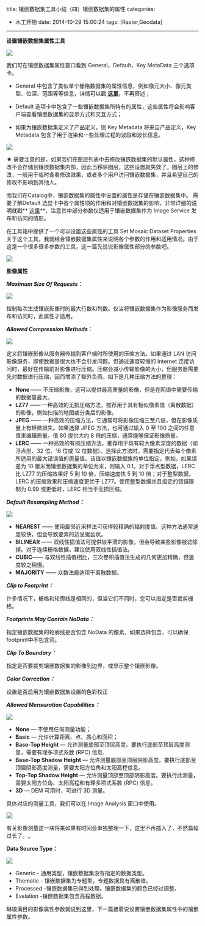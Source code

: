 title: 镶嵌数据集工具小结（四）镶嵌数据集的属性
categories:
  - 木工开物
date: 2014-10-29 15:00:24
tags: [Raster,Geodata]
---
**设置镶嵌数据集属性工具**

![](http://img.blog.csdn.net/20141027161618093?watermark/2/text/aHR0cDovL2Jsb2cuY3Nkbi5uZXQva2lraXRhTW9vbg==/font/5a6L5L2T/fontsize/400/fill/I0JBQkFCMA==/dissolve/70/gravity/SouthEast)

我们可在镶嵌数据集属性窗口看到 General，Default，Key MetaData 三个选项卡。

- General 中包含了类似单个栅格数据集的属性信息，例如像元大小、像元类型、位深、范围等等信息，详情可以戳 [**这里**](http://resources.arcgis.com/zh-cn/help/main/10.2/index.html#//009t00000018000000)，不再赘述；

- Default 选项卡中包含了一些镶嵌数据集所特有的属性，这些属性将会影响客户端查看镶嵌数据集的显示方式和交互方式；

- 如果为镶嵌数据集定义了产品定义，则 Key Metadata 将来自产品定义，Key Metadata 包含了用于渲染和一些处理过程的波段和波长信息。

![](http://img.blog.csdn.net/20141027153224478?watermark/2/text/aHR0cDovL2Jsb2cuY3Nkbi5uZXQva2lraXRhTW9vbg==/font/5a6L5L2T/fontsize/400/fill/I0JBQkFCMA==/dissolve/70/gravity/SouthEast)

★ 需要注意的是，如果我们在图层列表中去修改镶嵌数据集的默认属性，这种修改不会存储到镶嵌数据集内部，因此当移除图层，这些设置就失效了。图层上的修改，一般用于临时查看修改效果，或者多个用户访问镶嵌数据集，并且希望自己的修改不影响到其他人。

而我们在Catalog中，镶嵌数据集的属性中设置的属性是存储在镶嵌数据集中。 需要了解Default 选显卡中各个属性项的作用和对镶嵌数据集的影响，非常详细的说明就戳** [这里](http://resources.arcgis.com/zh-cn/help/main/10.2/#/na/009t00000038000000/)**，注意其中部分参数仅适用于镶嵌数据集作为 Image Service 发布和访问的情形。

在工具箱中提供了一个可以设置这些属性的工具  Set Mosaic Dataset Properties 关于这个工具，我就结合镶嵌数据集属性来说明各个参数的作用和适用情况。由于这是一个很多很多参数的工具，这一篇先说说影像属性部分的参数吧。

![](http://img.blog.csdn.net/20141029145413027?watermark/2/text/aHR0cDovL2Jsb2cuY3Nkbi5uZXQva2lraXRhTW9vbg==/font/5a6L5L2T/fontsize/400/fill/I0JBQkFCMA==/dissolve/70/gravity/SouthEast)



**影像属性**


**_Maximum Size Of Requests_**：

![](http://img.blog.csdn.net/20141028141823777?watermark/2/text/aHR0cDovL2Jsb2cuY3Nkbi5uZXQva2lraXRhTW9vbg==/font/5a6L5L2T/fontsize/400/fill/I0JBQkFCMA==/dissolve/70/gravity/SouthEast)

控制每次生成镶嵌影像时的最大行数和列数。仅当将镶嵌数据集作为影像服务而发布和访问时，此属性才适用。

**_Allowed Compression Methods_**：

![](http://img.blog.csdn.net/20141028141917878?watermark/2/text/aHR0cDovL2Jsb2cuY3Nkbi5uZXQva2lraXRhTW9vbg==/font/5a6L5L2T/fontsize/400/fill/I0JBQkFCMA==/dissolve/70/gravity/SouthEast)

定义将镶嵌影像从服务器传输到客户端时所使用的压缩方法。如果通过 LAN 访问影像服务，即使数据量很大也不会引发问题。但通过速度较慢的 Internet 连接访问时，最好在传输前对影像进行压缩。压缩会减小传输影像的大小，但服务器需要先对数据进行压缩，因而增添了额外负荷。如下是几种压缩方法的整理：

- **None** —— 不压缩影像，这可以提供最高质量的影像，但是在网络中需要传输的数据量最大。
- **LZ77** —— 一种高效的无损压缩方法，推荐用于具有相似像素值（离散数据）的影像，例如扫描的地图或分类后的影像。
- **JPEG** —— 一种高效的压缩方法，它通常可将影像压缩三至八倍，但在影像质量上有轻微损失。如果选择 JPEG 方法，也可通过输入 0 至 100 之间的任意值来编辑质量。值 80 提供大约 8 倍的压缩，通常能够保证影像质量。
- **LERC** —— 一种高效的有损压缩方法，推荐用于具有较大像素深度的数据（如浮点型、32 位、16 位或 12 位数据）。选择此方法时，需要指定代表每个像素所适用的最大错误值的质量值。该值以镶嵌数据集的单位指定。例如，如果误差为 10 厘米而镶嵌数据集的单位为米，则输入 0.1。对于浮点型数据，LERC 比 LZ77 的压缩效果好 5 到 10 倍，压缩速度快 5 到 10 倍；对于整型数据，LERC 的压缩效果和压缩速度更优于 LZ77。使用整型数据并且指定的错误限制为 0.99 或更低时，LERC 相当于无损压缩。

**_Default Resampling Method：_**

![](http://img.blog.csdn.net/20141028143111501?watermark/2/text/aHR0cDovL2Jsb2cuY3Nkbi5uZXQva2lraXRhTW9vbg==/font/5a6L5L2T/fontsize/400/fill/I0JBQkFCMA==/dissolve/70/gravity/SouthEast)

- **NEAREST** —— 使用最邻近采样法可获得较精确的辐射度值。这种方法通常速度较快，但会导致要素的边呈锯齿状。
- **BILINEAR** —— 双线性插值法可提供较平滑的影像，但会导致某些影像被滤除掉。对于连续栅格数据，建议使用双线性插值法。
- **CUBIC**—— 与双线性插值相比，三次卷积插值法生成的几何更加精确，但速度较之稍慢。
- **MAJORITY** —— 众数法最适用于离散数据。

**_Clip to Footprint：_**

许多情况下，栅格和轮廓线是相同的，但当它们不同时，您可以指定是否裁剪栅格。


**_Footprints May Contain NoData：_**

指定镶嵌数据集的轮廓线是否包含 NoData 的像素。如果选择包含，可以确保footprint中不包含洞。


_**Clip To Boundary**：_

指定是否要裁剪镶嵌数据集的影像到边界，或显示整个镶嵌影像。


**_Color Correction：_**

设置是否启用为镶嵌数据集设置的色彩校正


**_Allowed Mensuration Capabilities：_**

![](http://img.blog.csdn.net/20141028163714082?watermark/2/text/aHR0cDovL2Jsb2cuY3Nkbi5uZXQva2lraXRhTW9vbg==/font/5a6L5L2T/fontsize/400/fill/I0JBQkFCMA==/dissolve/70/gravity/SouthEast)

- **None**  — 不使用任何测量功能；
- **Basic** — 允许计算距离、点、质心和面积；
- **Base-Top Height** — 允许测量底部至顶层高度。要执行底部至顶层高度测量，需要有理多项式系数 (RPC) 信息.
- **Base-Top Shadow Height** — 允许测量底部至顶层阴影高度。要执行底部至顶层阴影高度测量，需要太阳方位角和太阳高程信息。
- **Top-Top Shadow Height** — 允许测量顶部至顶部阴影高度。要执行此测量，需要太阳方位角、太阳高程和有理多项式系数 (RPC) 信息。
- **3D** — DEM 可用时，可进行 3D 测量。

具体对应的测量工具，我们可以在 Image Analysis 窗口中使用。

![](http://img.blog.csdn.net/20141029111447680?watermark/2/text/aHR0cDovL2Jsb2cuY3Nkbi5uZXQva2lraXRhTW9vbg==/font/5a6L5L2T/fontsize/400/fill/I0JBQkFCMA==/dissolve/70/gravity/SouthEast)

有关影像测量这一块将来如果有时间会单独整理一下，这里不再插入了，不然篇幅过长了。_

**Data Source Type：**

![](http://img.blog.csdn.net/20141029113540082?watermark/2/text/aHR0cDovL2Jsb2cuY3Nkbi5uZXQva2lraXRhTW9vbg==/font/5a6L5L2T/fontsize/400/fill/I0JBQkFCMA==/dissolve/70/gravity/SouthEast)

- Generic - 通用类型，镶嵌数据集没有指定的数据类型。
- Thematic - 镶嵌数据集为专题型，专题数据具有离散值。
- Processed -镶嵌数据集已得到处理。镶嵌数据集的颜色已经过调整。
- Evelation -镶嵌数据集包含高程数据。

琳琅满目的影像属性参数就说到这里，下一篇接着说设置镶嵌数据集属性中的镶嵌属性参数。
